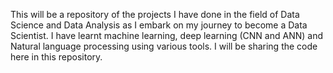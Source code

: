 This will be  a repository of the projects I have done in the field of Data Science and Data Analysis as I embark on my journey to become a Data Scientist. 
I have learnt machine learning, deep learning (CNN and ANN) and Natural language processing using various tools.
I will be sharing the code here in this repository. 
